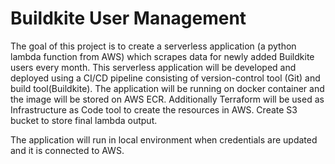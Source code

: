 #  Buildkite User Management


The goal of this project is to create a serverless application (a python lambda function from AWS) which scrapes data for newly added Buildkite users every month. 
This serverless application will be developed and deployed using a CI/CD pipeline consisting of version-control tool (Git) and build tool(Buildkite).
The application will be running on docker container and the image will be stored on AWS ECR. Additionally Terraform will be used as Infrastructure as Code tool to create the resources in AWS.
Create S3 bucket to store final lambda output.

The application will run in local environment when credentials are updated and it is connected to AWS.
